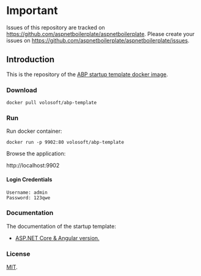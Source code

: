 # Important

Issues of this repository are tracked on https://github.com/aspnetboilerplate/aspnetboilerplate. Please create your issues on https://github.com/aspnetboilerplate/aspnetboilerplate/issues.

## Introduction

This is the repository of the [ABP startup template docker image](https://hub.docker.com/r/volosoft/abp-template/).
 
### Download

`docker pull volosoft/abp-template`

### Run

Run docker container:

`docker run -p 9902:80 volosoft/abp-template`

Browse the application:

http://localhost:9902

#### Login Credentials

````
Username: admin
Password: 123qwe
````

### Documentation

The documentation of the startup template:

* [ASP.NET Core & Angular  version.](https://aspnetboilerplate.com/Pages/Documents/Zero/Startup-Template-Angular)

### License

[MIT](LICENSE).
